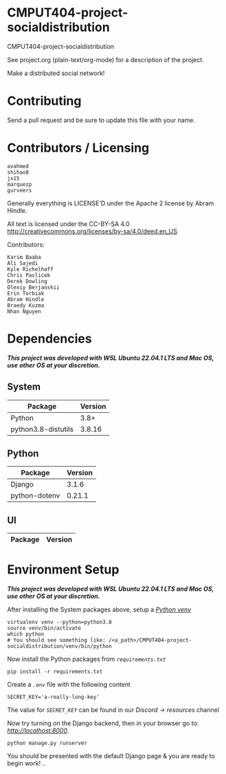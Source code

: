 CMPUT404-project-socialdistribution
===================================

CMPUT404-project-socialdistribution

See project.org (plain-text/org-mode) for a description of the project.

Make a distributed social network!

Contributing
============

Send a pull request and be sure to update this file with your name.

Contributors / Licensing
========================
    avahmed
    shihao8
    jx15
    marquezp
    gurveers

Generally everything is LICENSE'D under the Apache 2 license by Abram Hindle.

All text is licensed under the CC-BY-SA 4.0 http://creativecommons.org/licenses/by-sa/4.0/deed.en_US

Contributors:

    Karim Baaba
    Ali Sajedi
    Kyle Richelhoff
    Chris Pavlicek
    Derek Dowling
    Olexiy Berjanskii
    Erin Torbiak
    Abram Hindle
    Braedy Kuzma
    Nhan Nguyen 

# Dependencies

***This project was developed with WSL Ubuntu 22.04.1 LTS and Mac OS, use other OS at your discretion.***

## System

| Package | Version |
| - | - |
| Python | 3.8+ |
| python3.8-distutils | 3.8.16 |

## Python

| Package | Version |
| - | - |
| Django | 3.1.6 |
| python-dotenv | 0.21.1 |

## UI

| Package | Version |
| - | - |

# Environment Setup

***This project was developed with WSL Ubuntu 22.04.1 LTS and Mac OS, use other OS at your discretion.***

After installing the System packages above, setup a *[Python venv](https://docs.python.org/3/library/venv.html)*

    virtualenv venv --python=python3.8
    source venv/bin/activate
    which python
    # You should see something like: /<a_path>/CMPUT404-project-socialdistribution/venv/bin/python

Now install the Python packages from *`requirements.txt`*

    pip install -r requirements.txt

Create a *`.env`* file with the following content

    SECRET_KEY='a-really-long-key'

The value for *`SECRET_KEY`* can be found in our *Discord -> resources* channel

Now try turning on the Django backend, then in your browser go to: *<http://localhost:8000>*.

    python manage.py runserver

You should be presented with the default Django page & you are ready to begin work! ..
